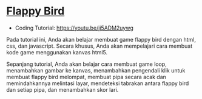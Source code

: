 # [Flappy Bird](https://youtu.be/jj5ADM2uywg)
- Coding Tutorial: https://youtu.be/jj5ADM2uywg


Pada tutorial ini, Anda akan belajar membuat game flappy bird dengan html, css, dan javascript. Secara khusus, Anda akan mempelajari cara membuat kode game menggunakan kanvas html5. 

Sepanjang tutorial, Anda akan belajar cara membuat game loop, menambahkan gambar ke kanvas, menambahkan pengendali klik untuk membuat flappy bird melompat, membuat pipa secara acak dan memindahkannya melintasi layar, mendeteksi tabrakan antara flappy bird dan setiap pipa, dan menambahkan skor lari.


